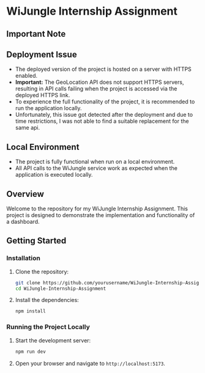 # WiJungle Internship Assignment

## Important Note

## Deployment Issue

- The deployed version of the project is hosted on a server with HTTPS enabled.
- **Important:** The GeoLocation API does not support HTTPS servers, resulting in API calls failing when the project is accessed via the deployed HTTPS link.
- To experience the full functionality of the project, it is recommended to run the application locally.
- Unfortunately, this issue got detected after the deployment and due to time restrictions, I was not able to find a suitable replacement for the same api.

## Local Environment

- The project is fully functional when run on a local environment.
- All API calls to the WiJungle service work as expected when the application is executed locally.


## Overview

Welcome to the repository for my WiJungle Internship Assignment. This project is designed to demonstrate the implementation and functionality of a dashboard.

## Getting Started

### Installation

1. Clone the repository:
    ```bash
    git clone https://github.com/yourusername/WiJungle-Internship-Assignment.git
    cd WiJungle-Internship-Assignment
    ```

2. Install the dependencies:
    ```bash
    npm install
    ```

### Running the Project Locally

1. Start the development server:
    ```bash
    npm run dev
    ```

2. Open your browser and navigate to `http://localhost:5173`.


